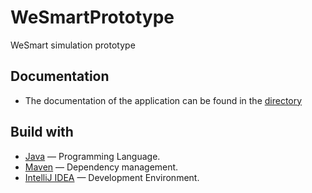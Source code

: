 # WeSmartPrototype

WeSmart simulation prototype

## Documentation

* The documentation of the application can be found in the [directory](../Documents)

## Build with

* [Java](https://www.java.com/es/) — Programming Language.
* [Maven](https://maven.apache.org/) — Dependency management.
* [IntelliJ IDEA](https://www.jetbrains.com/es-es/idea/) — Development Environment.
